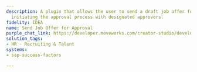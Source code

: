 ```yaml
---
description: A plugin that allows the user to send a draft job offer for approval,
  initiating the approval process with designated approvers.
fidelity: IDEA
name: Send Job Offer for Approval
purple_chat_link: https://developer.moveworks.com/creator-studio/developer-tools/purple-chat/?conversation=%7B%22startTimestamp%22%3A%2211%3A43%2BAM%22%2C%22messages%22%3A%5B%7B%22parts%22%3A%5B%7B%22richText%22%3A%22%3Cp%3EHi%2C+I+need+to+send+the+draft+offer+for+application+ID+601+for+approval.%3C%2Fp%3E%22%7D%5D%2C%22role%22%3A%22user%22%7D%2C%7B%22parts%22%3A%5B%7B%22richText%22%3A%22Sure%2C+Alex%21+I%27ll+proceed+with+sending+the+draft+offer+for+application+ID+601+to+the+designated+approvers.%22%7D%5D%2C%22role%22%3A%22assistant%22%7D%2C%7B%22parts%22%3A%5B%7B%22reasoningSteps%22%3A%5B%7B%22richText%22%3A%22%3Cp%3ESending+the+offer+for+approval+for+application+ID+601%3C%2Fp%3E%22%2C%22status%22%3A%22pending%22%7D%5D%7D%2C%7B%22richText%22%3A%22The+draft+offer+for+application+ID+601+has+been+successfully+sent+for+approval.+You%27ll+be+notified+once+the+approvers+review+it.%22%7D%2C%7B%22citations%22%3A%5B%7B%22connectorName%22%3A%22sap-success-factors%22%2C%22citationTitle%22%3A%22601%22%7D%5D%7D%5D%2C%22role%22%3A%22assistant%22%7D%5D%7D
solution_tags:
- HR - Recruiting & Talent
systems:
- sap-success-factors

---
```

